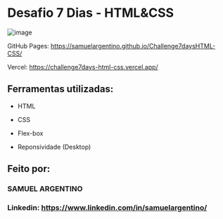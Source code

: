 # Desafio 7 Dias - HTML&CSS

![image](https://github.com/user-attachments/assets/13526af2-9c17-4c8f-9e0a-0d9aebf8f416)

GitHub Pages: https://samuelargentino.github.io/Challenge7daysHTML-CSS/

Vercel: https://challenge7days-html-css.vercel.app/

## Ferramentas utilizadas:

* HTML

* CSS

* Flex-box

* Reponsividade (Desktop)

## Feito por:

### SAMUEL ARGENTINO

### Linkedin: https://www.linkedin.com/in/samuelargentino/
